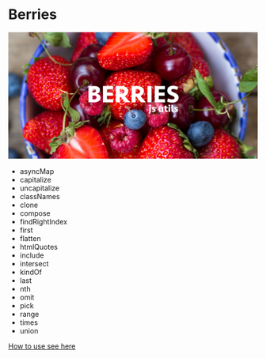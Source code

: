 # Berries

![alt tag](https://raw.githubusercontent.com/sterjakovigor/berries/master/logo.jpg)

- asyncMap
- capitalize
- uncapitalize
- classNames
- clone
- compose
- findRightIndex
- first
- flatten
- htmlQuotes
- include
- intersect
- kindOf
- last
- nth
- omit
- pick
- range
- times
- union

[How to use see here](https://github.com/sterjakovigor/berries/lib/__tests)
